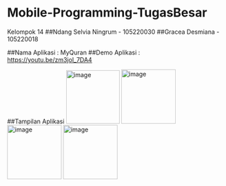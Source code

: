 # Mobile-Programming-TugasBesar

Kelompok 14
##Ndang Selvia Ningrum - 105220030
##Gracea Desmiana - 105220018

##Nama Aplikasi : MyQuran
##Demo Aplikasi : https://youtu.be/zm3jol_7DA4 

##Tampilan Aplikasi 
<img width="124" alt="image" src="https://github.com/nslv8/Mobile-Programming-TugasBesar/assets/101075703/cd9c6882-512d-48ad-b42b-4e918c9afad3">
<img width="126" alt="image" src="https://github.com/nslv8/Mobile-Programming-TugasBesar/assets/101075703/1b6f01fb-7a5e-42b8-816b-62d0ccf8869d">
<img width="126" alt="image" src="https://github.com/nslv8/Mobile-Programming-TugasBesar/assets/101075703/5688679b-c39c-4346-9b3c-04559d8c4522">
<img width="126" alt="image" src="https://github.com/nslv8/Mobile-Programming-TugasBesar/assets/101075703/adadf476-7dff-469b-bbd2-86c0ed5a1430">

